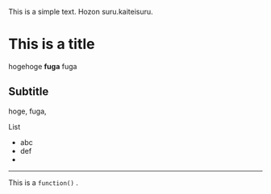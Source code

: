 This is a simple text.
Hozon suru.kaiteisuru.

# This is a title
hogehoge **fuga** fuga

## Subtitle
hoge, fuga,

List
 * abc
 * def
 * 

----

This is a `function()` .
